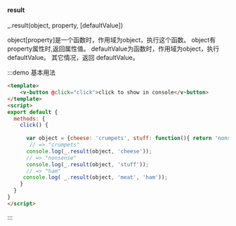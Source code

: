 #### result

_.result(object, property, [defaultValue]) 

object[property]是一个函数时，作用域为object，执行这个函数。
object有property属性时,返回属性值。
defaultValue为函数时，作用域为object，执行defaultValue。
其它情况，返回 defaultValue。

:::demo 基本用法
```html
<template>
    <v-button @click="click">click to show in console</v-button>
</template>
<script>
export default {
  methods: {
    click() {
      
      var object = {cheese: 'crumpets', stuff: function(){ return 'nonsense'; }};
       // => "crumpets"
      console.log(_.result(object, 'cheese'));
      // => "nonsense"
      console.log(_.result(object, 'stuff'));
      // => "ham"
     console.log( _.result(object, 'meat', 'ham'));
    }
  }
}
</script>
```
:::
